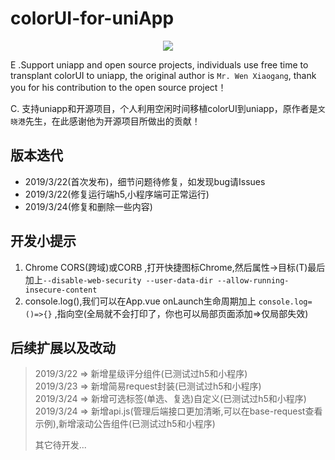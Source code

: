 # colorUI-for-uniApp

<p style="text-align:center;width:100%;">
<img src="https://www.playsort.cn/file/colorui.png" />
</p>

E .Support uniapp and open source projects, individuals use free time to transplant colorUI to uniapp, the original author is `Mr. Wen Xiaogang`, thank you for his contribution to the open source project！  

C. 支持uniapp和开源项目，个人利用空闲时间移植colorUI到uniapp，原作者是`文晓港`先生，在此感谢他为开源项目所做出的贡献！ 

## 版本迭代
- 2019/3/22(首次发布)，细节问题待修复，如发现bug请Issues
- 2019/3/22(修复运行端h5,小程序端可正常运行)
- 2019/3/24(修复和删除一些内容)

## 开发小提示
1. Chrome CORS(跨域)或CORB ,打开快捷图标Chrome,然后属性->目标(T)最后加上`--disable-web-security --user-data-dir --allow-running-insecure-content`  
2. console.log(),我们可以在App.vue onLaunch生命周期加上 `console.log=()=>{}` ,指向空(全局就不会打印了，你也可以局部页面添加=>仅局部失效)

## 后续扩展以及改动
> 2019/3/22 => 新增星级评分组件(已测试过h5和小程序)  
> 2019/3/23 => 新增简易request封装(已测试过h5和小程序)  
> 2019/3/24 => 新增可选标签(单选、复选)自定义(已测试过h5和小程序)
> 2019/3/24 => 新增api.js(管理后端接口更加清晰,可以在base-request查看示例),新增滚动公告组件(已测试过h5和小程序)
> 
> 
> 其它待开发...
